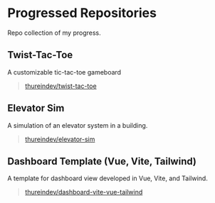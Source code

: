 # Progressed Repositories

Repo collection of my progress.

## Twist-Tac-Toe

A customizable tic-tac-toe gameboard

> [thureindev/twist-tac-toe](https://github.com/thureindev/twist-tac-toe)

## Elevator Sim

A simulation of an elevator system in a building.

> [thureindev/elevator-sim](https://github.com/thureindev/elevator-sim)

## Dashboard Template (Vue, Vite, Tailwind)

A template for dashboard view developed in Vue, Vite, and Tailwind.

> [thureindev/dashboard-vite-vue-tailwind](https://github.com/thureindev/dashboard-vite-vue-tailwind)
